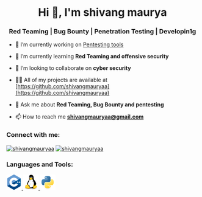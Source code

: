 <h1 align="center">Hi 👋, I'm shivang maurya</h1>
<h3 align="center">Red Teaming | Bug Bounty | Penetration Testing | Developin1g</h3>

- 🔭 I’m currently working on [Pentesting tools](https://github.com/shivangmauryaa/pytha-fuzz)

- 🌱 I’m currently learning **Red Teaming and offensive security** 

- 👯 I’m looking to collaborate on **cyber security**

- 👨‍💻 All of my projects are available at [https://github.com/shivangmauryaa](https://github.com/shivangmauryaa)

- 💬 Ask me about **Red Teaming, Bug Bounty and pentesting**

- 📫 How to reach me **shivangmauryaa@gmail.com**

<h3 align="left">Connect with me:</h3>
<p align="left">
<a href="https://twitter.com/shivangmauryaa" target="blank"><img align="center" src="https://raw.githubusercontent.com/rahuldkjain/github-profile-readme-generator/master/src/images/icons/Social/twitter.svg" alt="shivangmauryaa" height="30" width="40" /></a>
<a href="https://linkedin.com/in/shivangmauryaa" target="blank"><img align="center" src="https://raw.githubusercontent.com/rahuldkjain/github-profile-readme-generator/master/src/images/icons/Social/linked-in-alt.svg" alt="shivangmauryaa" height="30" width="40" /></a>
</p>

<h3 align="left">Languages and Tools:</h3>
<p align="left"> <a href="https://www.w3schools.com/cpp/" target="_blank" rel="noreferrer"> <img src="https://raw.githubusercontent.com/devicons/devicon/master/icons/cplusplus/cplusplus-original.svg" alt="cplusplus" width="40" height="40"/> </a> <a href="https://www.linux.org/" target="_blank" rel="noreferrer"> <img src="https://raw.githubusercontent.com/devicons/devicon/master/icons/linux/linux-original.svg" alt="linux" width="40" height="40"/> </a> <a href="https://www.python.org" target="_blank" rel="noreferrer"> <img src="https://raw.githubusercontent.com/devicons/devicon/master/icons/python/python-original.svg" alt="python" width="40" height="40"/> </a> </p>
